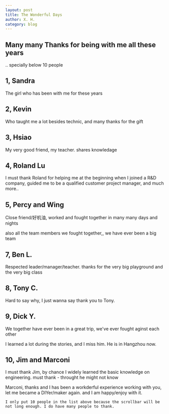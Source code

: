 ```yaml
---
layout: post
title: The Wonderful Days
author: X. H.
category: blog
---
```



## Many many Thanks for being with me all these years

.. specially below 10 people

## 1, Sandra

The girl who has been with me for these years

## 2, Kevin

Who taught me a lot besides technic, and many thanks for the gift

## 3, Hsiao

My very good friend, my teacher. shares knowledage

## 4, Roland Lu

I must thank Roland for helping me at the beginning when I joined a R&D company, guided me to be a qualified customer project manager, and much more..

## 5, Percy and Wing

Close friend/好机油, worked and fought together in many many days and nights

also all the team members we fought together,, we have ever been a big team

## 7, Ben L.

Respected leader/manager/teacher. thanks for the very big playground and the very big class

## 8, Tony C.

Hard to say why, I just wanna say thank you to Tony.

## 9, Dick Y.

We together have ever been in a great trip, we've ever fought aginst each other

I learned a lot during the stories, and I miss him. He is in Hangzhou now.

## 10, Jim and Marconi

I must thank Jim, by chance I widely learned the basic knowledge on engineering. must thank - throught he might not know

Marconi, thanks and I has been a workderful experience working with you, let me became a DIYer/maker again. and I am happy/enjoy with it.


```
I only put 10 people in the list above because the scrollbar will be
not long enough. I do have many people to thank.
```

